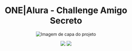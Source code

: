 <h1 align="center"> ONE|Alura - Challenge Amigo Secreto </h1>

<p align="center">
  <img src="https://via.placeholder.com/800x300.png?text=Imagem+do+Projeto+Amigo+Secreto" alt="Imagem de capa do projeto">
</p>

<p align="center">
  <img src="http://img.shields.io/static/v1?label=STATUS&message=EM%20DESENVOLVIMENTO&color=GREEN&style=for-the-badge"/>
  <img src="https://img.shields.io/github/stars/seu-usuario/amigo-secreto?style=social" />
</p>
